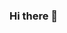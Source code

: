 ### Hi there 👋

<!--
**loralridz/loralridz** is a ✨ _special_ ✨ repository because its `README.md` (this file) appears on your GitHub profile.
![cover](https://user-images.githubusercontent.com/45927330/124398387-73000480-dce3-11eb-8b53-1dd0068382b7.png)

Here are some ideas to get you started:

- 🔭 I’m currently working on ...
- 🌱 I’m currently learning ...
- 👯 I’m looking to collaborate on ...
- 🤔 I’m looking for help with ...
- 💬 Ask me about ...
- 📫 How to reach me: ...
- 😄 Pronouns: ...
- ⚡ Fun fact: ...
-->
